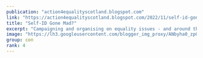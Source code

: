 ```yaml
---
publication: "action4equalityscotland.blogspot.com"
link: "https://action4equalityscotland.blogspot.com/2022/11/self-id-gone-mad.html"
title: "Self-ID Gone Mad?"
excerpt: "Campaigning and organising on equality issues - and around the politics of standing up for the little guy against the big guy"
image: "https://lh3.googleusercontent.com/blogger_img_proxy/ANbyha0_zpGonPb_X05HGYklV3XbJK3n3DsqCn2I_wJCUGa9fKAhzS0RLHU3oyrWAtXYQyJW-PaNztVRzu9wyHrZSVzOnTCS5iV1ohh58Y-1gqkTre9gPXp1pIuGpC1LPnEfWaEQLfw=w1200-h630-p-k-no-nu"
group: con
rank: 4
---
```

